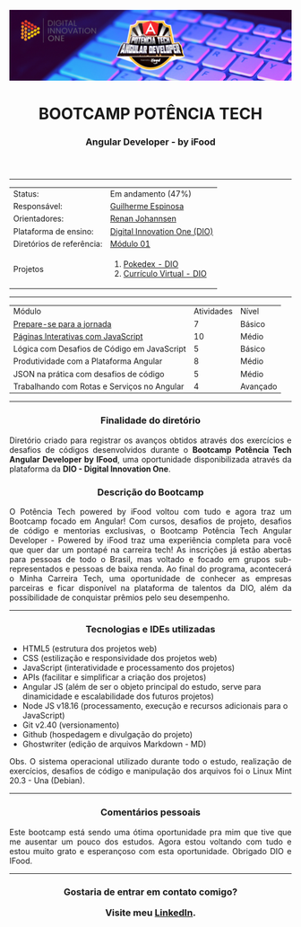![Potencia-tech](./assets/bootcamp-Technology_Banner.png "Potência Tech")

<header>  
<h1 align="center"> BOOTCAMP POTÊNCIA TECH </h1>
<h3 align="center"> Angular Developer - by iFood </h3>
</header>

---
<div class="basicInfo" align="center">
  
  <div class="status" align="top">
    <table align="space-between">
      <tr>
        <td>Status:</td> <td>Em andamento (47%)</td>
      </tr>
      <tr>
        <td>Responsável:</td> <td><a href="https://www.linkedin.com/in/guilherme-espinosa/">Guilherme Espinosa</a></td>
      </tr>
      <tr>
        <td>Orientadores:</td> <td><a href="https://www.linkedin.com/in/renanjpaula/">Renan Johannsen</a></td>
      </tr>
      <tr>
        <td>Plataforma de ensino:</td> <td><a href="https://www.dio.me/sign-up?ref=KCR05AMJI8">Digital Innovation One (DIO)</a></td>
      </tr>
      <tr>
        <td>Diretórios de referência:</td> <td><a href="https://github.com/digitalinnovationone/javascript-developer-m1">Módulo 01</a></td>
      </tr>
      <tr>
        <td>Projetos</td> 
        		<td><ol>
        		<li><a href="https://github.com/Guilherme-Espinosa/pokedex-DIO">Pokedex - DIO</a></li>
        		<li><a href="https://github.com/Guilherme-Espinosa/curriculo-virtual">Currículo Virtual - DIO</a></li>
        		</ol>
        	</td>
      </tr>
    </table>
  </div>
  
---
  
  <table class="activities" align="bottom">
    <tr>
        <td>Módulo</td>
        <td>Atividades</td>
        <td>Nível</td>
    </tr>
    <tr>
        <td><a href="https://github.com/Guilherme-Espinosa/Bootcamp_Potencia.Tech/tree/main/thilha1">Prepare-se para a jornada</a></td>
        <td>7</td>
        <td>Básico</td>
    </tr>
    <tr>
        <td><a href="https://github.com/Guilherme-Espinosa/Bootcamp_Potencia.Tech/tree/main/trilha2">Páginas Interativas com JavaScript</a></td>
        <td>10</td>
        <td>Médio</td>
    </tr>
    <tr>
        <td>Lógica com Desafios de Código em JavaScript</td>
        <td>5</td>
        <td>Básico</td>
    </tr>
    <tr>
        <td>Produtividade com a Plataforma Angular</td>
        <td>8</td>
        <td>Médio</td>
    </tr>
    <tr>
        <td>JSON na prática com desafios de código</td>
        <td>5</td>
        <td>Médio</td>
    </tr>
    <tr>
        <td>Trabalhando com Rotas e Serviços no Angular</td>
        <td>4</td>
        <td>Avançado</td>
    </tr>
  </table>
</div>

---

<article align="center">

<h3 align="center"> Finalidade do diretório </h3>

<p align="justify">
Diretório criado para registrar os avanços obtidos através dos exercícios e desafios de códigos desenvolvidos durante o <b>Bootcamp Potência Tech Angular Developer by IFood</b>, uma oportunidade disponibilizada através da plataforma da <b>DIO - Digital Innovation One</b>.
</p>

<h3 align="center"> Descrição do Bootcamp </h3>

<p align="justify">
O Potência Tech powered by iFood voltou com tudo e agora traz um Bootcamp focado em Angular! Com cursos, desafios de projeto, desafios de código e mentorias exclusivas, o Bootcamp Potência Tech Angular Developer - Powered by iFood traz uma experiência completa para você que quer dar um pontapé na carreira tech! As inscrições já estão abertas para pessoas de todo o Brasil, mas voltado e focado em grupos sub-representados e pessoas de baixa renda. Ao final do programa, acontecerá o Minha Carreira Tech, uma oportunidade de conhecer as empresas parceiras e ficar disponível na plataforma de talentos da DIO, além da possibilidade de conquistar prêmios pelo seu desempenho.
</p>

</article>

---
<h3 align="center"> Tecnologias e IDEs utilizadas </h3>
<ul>
	<li> HTML5 (estrutura dos projetos web)</li>
	<li> CSS (estilização e responsividade dos projetos web)</li>
	<li> JavaScript (interatividade e processamento dos projetos)</li>
	<li> APIs (facilitar e simplificar a criação dos projetos)</li>
	<li> Angular JS (além de ser o objeto principal do estudo, serve para dinamicidade e escalabilidade dos futuros projetos)</li>
	<li> Node JS	v18.16 (processamento, execução e recursos adicionais para o JavaScript)</li>
	<li> Git	v2.40 (versionamento)</li>
	<li> Github (hospedagem e divulgação do projeto)</li>
	<li> Ghostwriter (edição de arquivos Markdown - MD)</li>
</ul>

  <p align="justify">
  Obs. O sistema operacional utilizado durante todo o estudo, realização de exercícios, desafios de código e manipulação dos arquivos foi o Linux Mint 20.3 - Una (Debian).
  </p>
  
---

<h3 align="center"> Comentários pessoais </h3>

<p align="justify">
Este bootcamp está sendo uma ótima oportunidade pra mim que tive que me ausentar um pouco dos estudos. Agora estou voltando com tudo e estou muito grato e esperançoso com esta oportunidade. Obrigado DIO e IFood.
</p>

---

<h3 align="center"> Gostaria de entrar em contato comigo?

Visite meu <a href="https://www.linkedin.com/in/guilherme-espinosa/">LinkedIn</a>.

</h3>
